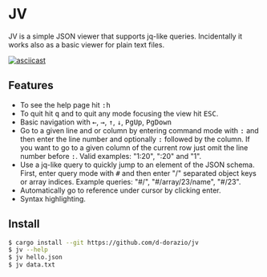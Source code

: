 # JV

JV is a simple JSON viewer that supports jq-like queries. Incidentally it works
also as a basic viewer for plain text files.

[![asciicast](https://asciinema.org/a/233199.svg)](https://asciinema.org/a/233199)

## Features

- To see the help page hit <kbd>:h</kbd>
- To quit hit <kbd>q</kbd> and to quit any mode focusing the view hit
  <kbd>ESC</kbd>.
- Basic navigation with <kbd>&leftarrow;</kbd>, <kbd>&rightarrow;</kbd>,
  <kbd>&uparrow;</kbd>, <kbd>&downarrow;</kbd>, <kbd>PgUp</kbd>,
  <kbd>PgDown</kbd>
- Go to a given line and or column by entering command mode with <kbd>:</kbd>
  and then enter the line number and optionally <kbd>:</kbd> followed by the
  column. If you want to go to a given column of the current row just omit the
  line number before <kbd>:</kbd>. Valid examples: "1:20", ":20" and "1".
- Use a jq-like query to quickly jump to an element of the JSON schema. First,
  enter query mode with <kbd>#</kbd> and then enter "/" separated object keys or
  array indices. Example queries: "#/", "#/array/23/name", "#/23".
- Automatically go to reference under cursor by clicking enter.
- Syntax highlighting.

## Install

```bash
$ cargo install --git https://github.com/d-dorazio/jv
$ jv --help
$ jv hello.json
$ jv data.txt
```
